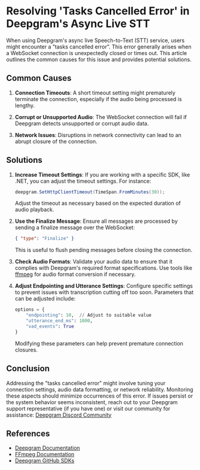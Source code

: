 # Resolving 'Tasks Cancelled Error' in Deepgram's Async Live STT

When using Deepgram's async live Speech-to-Text (STT) service, users might encounter a "tasks cancelled error". This error generally arises when a WebSocket connection is unexpectedly closed or times out. This article outlines the common causes for this issue and provides potential solutions.

## Common Causes

1. **Connection Timeouts**: A short timeout setting might prematurely terminate the connection, especially if the audio being processed is lengthy.

2. **Corrupt or Unsupported Audio**: The WebSocket connection will fail if Deepgram detects unsupported or corrupt audio data.

3. **Network Issues**: Disruptions in network connectivity can lead to an abrupt closure of the connection.

## Solutions

1. **Increase Timeout Settings**: If you are working with a specific SDK, like .NET, you can adjust the timeout settings. For instance:
   ```csharp
   deepgram.SetHttpClientTimeout(TimeSpan.FromMinutes(30));
   ```
   Adjust the timeout as necessary based on the expected duration of audio playback.

2. **Use the Finalize Message**: Ensure all messages are processed by sending a finalize message over the WebSocket:
   ```json
   { "type": "Finalize" }
   ```
   This is useful to flush pending messages before closing the connection.

3. **Check Audio Formats**: Validate your audio data to ensure that it complies with Deepgram's required format specifications. Use tools like [ffmpeg](https://ffmpeg.org/) for audio format conversion if necessary.

4. **Adjust Endpointing and Utterance Settings**: Configure specific settings to prevent issues with transcription cutting off too soon. Parameters that can be adjusted include:
   ```python
   options = {
       "endpointing": 10,  // Adjust to suitable value
       "utterance_end_ms": 1000,
       "vad_events": True
   }
   ```
   Modifying these parameters can help prevent premature connection closures.

## Conclusion

Addressing the "tasks cancelled error" might involve tuning your connection settings, audio data formatting, or network reliability. Monitoring these aspects should minimize occurrences of this error. If issues persist or the system behavior seems inconsistent, reach out to your Deepgram support representative (if you have one) or visit our community for assistance: [Deepgram Discord Community](https://discord.gg/deepgram)

## References

- [Deepgram Documentation](https://developers.deepgram.com)
- [FFmpeg Documentation](https://ffmpeg.org)
- [Deepgram GitHub SDKs](https://github.com/deepgram)